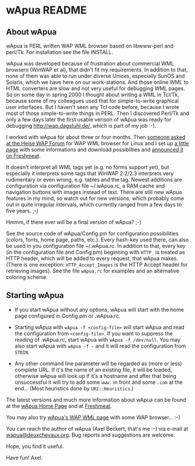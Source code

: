 wApua README
============

About wApua
-----------

wApua is PERL written WAP WML browser based on libwww-perl and
perl/Tk. For installation see the file INSTALL.

wApua was developed because of frustration about commercial WML
browsers (WinWAP et al), that didn't fit my requirements. In addition
to that, none of them was able to run under diverse Unices, especially
SunOS and Solaris, which we have here on our work-stations. And those
online WML to HTML converters are slow and not very useful for
debugging WML pages. So on some day in spring 2000 I thought about
writing a WML in Tcl/Tk, because some of my colleagues used that for
simple-to-write graphical user interfaces. But I haven't seen any Tcl
code before, because I wrote most of those simple-to-write things in
PERL. Then I discovered Perl/Tk and only a few days later the first
usable verison of wApua was ready for debugging
http://wap.dagstuhl.de/, which is part of my job :-).

I worked with wApua for about three or four months. Then [someone asked
at the Heise WAP Forum][1] for WAP WML browser for Linux and I set up
[a little page][2] with some informations and download possiblities and
[announced it on Freshmeat][3].

It doesn't interpret all WML tags yet (e.g. no forms support yet), but
especially it interprets some tags that WinWAP 2.2/2.3 interprets very
rudimentary or even wrong, e.g. tables and the <noop/> tag. Newest
additions are configuration via configuration file ~/.wApua.rc, a RAM
cache and navigation buttons with images instead of text. There are
still new wApua features in my mind, so watch out for new versions,
which probably come out in quite irregular intervals, which currently
ranged from a few days to five years. ;-)

Hmmm, if there ever will be a final version of wApua? ;-)

See the source code of wApua/Config.pm for configuration possibilities
(colors, fonts, home page, paths, etc.). Every hash-key used there,
can also be used in you configuration file ~/.wApua.rc. In addition to
that, every key (in the configuration file and Config.pm) beginning
with `HTTP_` is treated as HTTP header, which will be added to every
request, that wApua makes. (There is one exception: `HTTP_Accept_Images`
is the HTTP Accept header for retrieving images). See the file
`wApua.rc` for examples and an alternative coloring scheme.

Starting wApua
--------------

* If you start wApua without any options, wApua will start with the
  home page configured in Config.pm or .wApua.rc.

* Starting wApua with `wApua -f <config-file>` will start wApua and
  read the configuration from `<config-file>`. If you want to suppress
  the reading of .wApua.rc, start wApua with `wApua -f /dev/null`.
  You may also start wApua with `wApua -f -` and it will read the
  configuration from `STDIN`.

* Any other command line parameter will be regarded as (more or
  less) complete URL. If it's the name of an existing file, it will
  be loaded, otherwise wApua will look up if it's a hostname and
  after that being unsuccessful it will try to add some `www.` in
  front and some `.com` at the end...  (Most heuristics done by
  `URI::Heuristics`.)

The latest versions and much more information about wApua can be found
at the [wApua Home Page][2] and at [Freshmeat][3].

You may also try [wApua's WAP WML page][4] with some WAP
browser... :-)

You can reach the author of wApua (Axel Beckert, that's me :-) via
e-mail at wapua@deuxchevaux.org. Bug reports and suggestions are
welcome.

Hope, you find it useful.

Have fun! Axel.


[1]: http://www.heise.de/ix/forum/go.shtml?list=1&g=952686372_61
     (German only)
[2]: http://fsinfo.noone.org/~abe/wApua/
[3]: http://freshmeat.net/projects/wapua/
[4]: http://fsinfo.noone.org/~abe/wApua/index.wml
